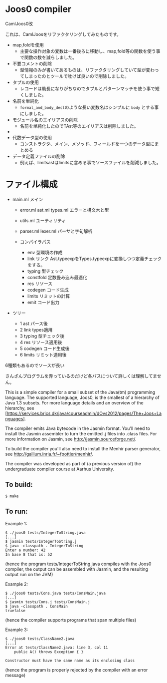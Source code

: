 Joos0 compiler
==============

CamlJoos0改

これは、CamlJoosをリファクタリングしてみたものです。

- map,foldを使用
    - 主要な操作対象の変数は一番後ろに移動し、map,fold等の関数を使う事で関数の数を減らしました。
- 不要コメントの削除
    - 型情報のみが書いてあるものは、リファクタリングしていて型が変わってしまったのとツールで吐けば良いので削除しました。
- タプルの使用
    - レコードは助長になりがちなのでタプルとパターンマッチを使う事で短くしました。
- 名前を単純化
    - `formal_and_body_decl`のような長い変数名はシンプルに `body` とする事にしました。
- モジュール名のエイリアスの削除
    - 名前を単純化したのでTAst等のエイリアスは削除しました。
- 
- 代数データ型の使用
    - コンストラクタ、メイン、メソッド、フィールドを一つのデータ型にまとめる
- データ定義ファイルの削除
    - 例えば、limitsastはlimitsに含める事でソースファイルを削減しました。

# ファイル構成

- main.ml メイン
    - error.ml ast.ml types.ml エラーと構文木と型
    - utils.ml ユーティリティ
    - parser.ml lexer.ml パーサと字句解析

    - コンパイラパス
        - env 型環境の作成
        - link リンク Ast.typeexpをTypes.typeexpに変換しつつ定義チェックをする。
        - typing 型チェック
        - constfold 定数畳み込み最適化
        - res リソース
        - codegen コード生成
        - limits リミットの計算
        - emit コード出力

- ツリー
    - 1 ast パース後
    - 2 link types適用
    - 3 typing 型チェック後
    - 4 res リソース適用後
    - 5 codegen コード生成後
    - 6 limits リミット適用後

6種類もあるのでソースが長い

さんざんプログラムを弄っているのだけど各パスについて詳しくは理解してません。


This is a simple compiler for a small subset of the Java(tm)
programming language. The supported language, Joos0, is the smallest
of a hierarchy of Java 1.3 subsets. For more language details and an
overview of the hierarchy, see
[https://services.brics.dk/java/courseadmin/dOvs2012/pages/The+Joos+Languages].

The compiler emits Java bytecode in the Jasmin format. You'll need to
install the Jasmin assembler to turn the emitted .j files into .class
files. For more information on Jasmin, see http://jasmin.sourceforge.net/.

To build the compiler you'll also need to install the Menhir parser
generator, see http://gallium.inria.fr/~fpottier/menhir/.

The compiler was developed as part of (a previous version of) the
undergraduate compiler course at Aarhus University.


To build:
---------

    $ make


To run:
-------

Example 1:

    $ ./joos0 tests/IntegerToString.java 
    [...]
    $ jasmin tests/IntegerToString.j
    $ java -classpath . IntegerToString
    Enter a number: 42
    In base 8 that is: 52

(hence the program tests/IntegerToString.java compiles with the Joos0
compiler, the output can be assembled with Jasmin, and the resulting
output run on the JVM)



Example 2:

    $ ./joos0 tests/Cons.java tests/ConsMain.java
    [...]
    $ jasmin tests/Cons.j tests/ConsMain.j
    $ java -classpath . ConsMain
    truefalse

(hence the compiler supports programs that span multiple files)



Example 3:

    $ ./joos0 tests/ClassName2.java 
    [...]
    Error at tests/ClassName2.java: line 3, col 11
        public A() throws Exception { }
    
    Constructor must have the same name as its enclosing class

(hence the program is properly rejected by the compiler with an error message)

